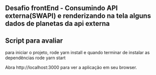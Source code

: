 ## Desafio frontEnd - Consumindo API externa(SWAPI) e renderizando na tela alguns dados de planetas da api externa
## Script para avaliar
para iniciar o projeto, rode yarn install e quando terminar de instalar as dependências rode yarn start

Abra http://localhost:3000 para ver a aplicação em seu browser.


